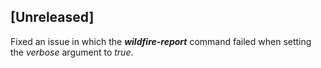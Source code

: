 ## [Unreleased]
Fixed an issue in which the ***wildfire-report*** command failed when setting the *verbose* argument to *true*.
